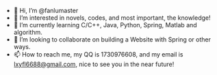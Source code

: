 - 👋 Hi, I’m @fanlumaster
- 👀 I’m interested in novels, codes, and most important, the knowledge!
- 🌱 I’m currently learning C/C++, Java, Python, Spring, Matlab and algorithm.
- 💞️ I’m looking to collaborate on building a Website with Spring or other ways.
- 📫 How to reach me, my QQ is 1730976608, and my email is lxyfl6688@gmail.com, nice to see you in the near future!

<!---
fanlumaster/fanlumaster is a ✨ special ✨ repository because its `README.md` (this file) appears on your GitHub profile.
You can click the Preview link to take a look at your changes.
--->
